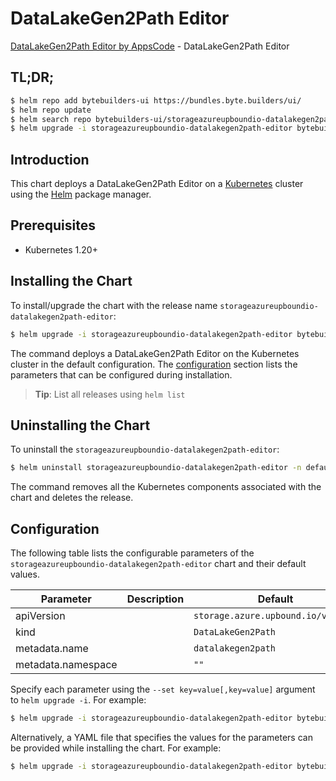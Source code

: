 # DataLakeGen2Path Editor

[DataLakeGen2Path Editor by AppsCode](https://byte.builders) - DataLakeGen2Path Editor

## TL;DR;

```bash
$ helm repo add bytebuilders-ui https://bundles.byte.builders/ui/
$ helm repo update
$ helm search repo bytebuilders-ui/storageazureupboundio-datalakegen2path-editor --version=v0.4.18
$ helm upgrade -i storageazureupboundio-datalakegen2path-editor bytebuilders-ui/storageazureupboundio-datalakegen2path-editor -n default --create-namespace --version=v0.4.18
```

## Introduction

This chart deploys a DataLakeGen2Path Editor on a [Kubernetes](http://kubernetes.io) cluster using the [Helm](https://helm.sh) package manager.

## Prerequisites

- Kubernetes 1.20+

## Installing the Chart

To install/upgrade the chart with the release name `storageazureupboundio-datalakegen2path-editor`:

```bash
$ helm upgrade -i storageazureupboundio-datalakegen2path-editor bytebuilders-ui/storageazureupboundio-datalakegen2path-editor -n default --create-namespace --version=v0.4.18
```

The command deploys a DataLakeGen2Path Editor on the Kubernetes cluster in the default configuration. The [configuration](#configuration) section lists the parameters that can be configured during installation.

> **Tip**: List all releases using `helm list`

## Uninstalling the Chart

To uninstall the `storageazureupboundio-datalakegen2path-editor`:

```bash
$ helm uninstall storageazureupboundio-datalakegen2path-editor -n default
```

The command removes all the Kubernetes components associated with the chart and deletes the release.

## Configuration

The following table lists the configurable parameters of the `storageazureupboundio-datalakegen2path-editor` chart and their default values.

|     Parameter      | Description |                    Default                    |
|--------------------|-------------|-----------------------------------------------|
| apiVersion         |             | <code>storage.azure.upbound.io/v1beta1</code> |
| kind               |             | <code>DataLakeGen2Path</code>                 |
| metadata.name      |             | <code>datalakegen2path</code>                 |
| metadata.namespace |             | <code>""</code>                               |


Specify each parameter using the `--set key=value[,key=value]` argument to `helm upgrade -i`. For example:

```bash
$ helm upgrade -i storageazureupboundio-datalakegen2path-editor bytebuilders-ui/storageazureupboundio-datalakegen2path-editor -n default --create-namespace --version=v0.4.18 --set apiVersion=storage.azure.upbound.io/v1beta1
```

Alternatively, a YAML file that specifies the values for the parameters can be provided while
installing the chart. For example:

```bash
$ helm upgrade -i storageazureupboundio-datalakegen2path-editor bytebuilders-ui/storageazureupboundio-datalakegen2path-editor -n default --create-namespace --version=v0.4.18 --values values.yaml
```
